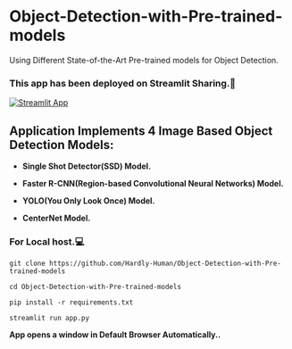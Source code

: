 # Object-Detection-with-Pre-trained-models
Using Different State-of-the-Art Pre-trained models for Object Detection.

### This app has been deployed on Streamlit Sharing.🥳
 [![Streamlit App](https://static.streamlit.io/badges/streamlit_badge_black_white.svg)](https://share.streamlit.io/hardly-human/object-detection-with-pre-trained-models/streamlit_deployment/app.py)

## Application Implements 4 Image Based Object Detection Models:

  - **Single Shot Detector(SSD) Model.**
  
  - **Faster R-CNN(Region-based Convolutional Neural Networks) Model.**
  
  - **YOLO(You Only Look Once) Model.**

  - **CenterNet Model.**
  

### For Local host.💻

`git clone https://github.com/Hardly-Human/Object-Detection-with-Pre-trained-models`

`cd Object-Detection-with-Pre-trained-models`

`pip install -r requirements.txt`

`streamlit run app.py`

__App opens a window in Default Browser Automatically..__

